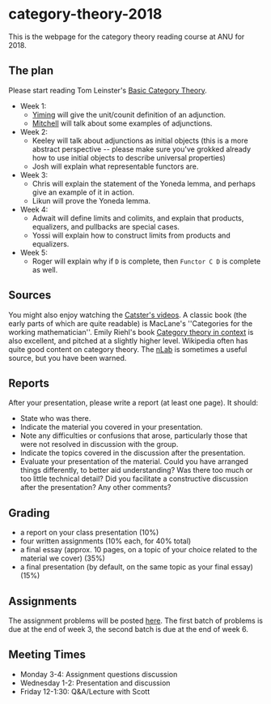 # category-theory-2018

This is the webpage for the category theory reading course at ANU for 2018. 

The plan
---
Please start reading Tom Leinster's [Basic Category Theory](https://arxiv.org/pdf/1612.09375.pdf).

* Week 1:
    * [Yiming](Week1-Yiming.pdf) will give the unit/counit definition of an adjunction.
    * [Mitchell](Week1-Mitchell.pdf) will talk about some examples of adjunctions.
* Week 2:
    * Keeley will talk about adjunctions as initial objects (this is a more abstract perspective -- please make sure you've grokked already how to use initial objects to describe universal properties)
    * Josh will explain what representable functors are.
* Week 3:
    * Chris will explain the statement of the Yoneda lemma, and perhaps give an example of it in action.
    * Likun will prove the Yoneda lemma.
* Week 4:
    * Adwait will define limits and colimits, and explain that products, equalizers, and pullbacks are special cases.
    * Yossi will explain how to construct limits from products and equalizers.
* Week 5:
    * Roger will explain why if `D` is complete, then `Functor C D` is complete as well.

Sources
---
You might also enjoy watching the [Catster's videos](https://www.youtube.com/user/TheCatsters).  A classic book (the early parts of which are quite readable) is MacLane's ''Categories for the working mathematician''. Emily Riehl's book [Category theory in context](http://www.math.jhu.edu/~eriehl/context.pdf) is also excellent, and pitched at a slightly higher level. Wikipedia often has quite good content on category theory. The [nLab](https://ncatlab.org/nlab/show/HomePage) is sometimes a useful source, but you have been warned.


Reports
---
After your presentation, please write a report (at least one page). It should:
* State who was there.
* Indicate the material you covered in your presentation.
* Note any difficulties or confusions that arose, particularly those that were not resolved in discussion with the group.
* Indicate the topics covered in the discussion after the presentation.
* Evaluate your presentation of the material. Could you have arranged things differently, to better aid understanding? Was there too much or too little technical detail? Did you facilitate a constructive discussion after the presentation? Any other comments?

Grading
---
* a report on your class presentation (10%)
* four written assignments (10% each, for 40% total)
* a final essay (approx. 10 pages, on a topic of your choice related to the material we cover) (35%)
* a final presentation (by default, on the same topic as your final essay) (15%)

Assignments
---
The assignment problems will be posted [here](https://github.com/semorrison/category-theory-2018/blob/master/Assignments.pdf). 
The first batch of problems is due at the end of week 3, the second batch is due at the end of week 6. 

Meeting Times
---
* Monday 3-4: Assignment questions discussion
* Wednesday 1-2: Presentation and discussion
* Friday 12-1:30: Q&A/Lecture with Scott
